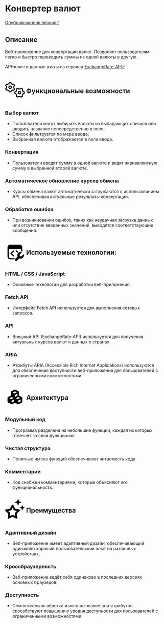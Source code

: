 # Конвертер валют
[Опубликованная версия🡕](https://eslichtne-currency-converter.netlify.app/)
## Описание 
Веб-приложение для конвертации валют. Позволяет пользователям легко и быстро переводить суммы из одной валюты в другую.

API-ключ и данные взяты из сервиса [ExchangeRate-API🡕](https://app.exchangerate-api.com/dashboard)
##  <img src="image/docs/gears.svg" style="vertical-align: middle; padding-bottom: 10px"> Функциональные возможности
### **Выбор валют**
- Пользователи могут выбирать валюты из выпадающих списков или вводить название непосредственно в поле;
- Список фильтруется по мере ввода;
- Выбранная валюта отображается в поле ввода.
### **Конвертация** 
- Пользователи вводят сумму в одной валюте и видят эквивалентную сумму в выбранной второй валюте.
### **Автоматическое обновление курсов обмена** 
- Курсы обмена валют автоматически загружаются с использованием API, обеспечивая актуальные результаты конвертации.
### **Обработка ошибок** 
- При возникновении ошибок, таких как неудачная загрузка данных или отсутствие введенных значений, выводятся соответствующие сообщения.
## <img src="image/docs/tools.svg" style="vertical-align: middle; padding-bottom: 6px"> Используемые технологии:
### **HTML / CSS / JavaScript** 
- Основные технологии для разработки веб-приложения.
### **Fetch API** 
- Интерфейс Fetch API используется для выполнения сетевых запросов.
### **API** 
- Внешний API (ExchangeRate-API) используется для получения актуальных курсов валют и данных о странах.
### **ARIA** 
- Атрибуты ARIA (Accessible Rich Internet Applications) используются для обеспечения доступности веб-приложения для пользователей с ограниченными возможностями.
## <img src="image/docs/component.svg" style="vertical-align: middle; padding-bottom: 8px"> Архитектура
### **Модульный код**
- Программа разделена на небольшие функции, каждая из которых отвечает за свой функционал.
### **Чистая структура**
- Понятные имена функций обеспечивают читаемость кода.
### **Комментарии**
- Код снабжен комментариями, которые объясняют его функциональность.
## <img src="image/docs/stars.svg" style="vertical-align: middle; padding-bottom: 12px"> Преимущества
### **Адаптивный дизайн** 
- Веб-приложение имеет адаптивный дизайн, обеспечивающий одинаково хороший пользовательский опыт на различных устройствах.
### **Кроссбраузерность** 
- Веб-приложение ведёт себя одинаково в последних версиях основных браузеров.
### **Доступность** 
- Семантическая вёрстка и использование aria-атрибутов способствуют повышению уровня доступности для пользователей с ограниченными возможностями.
